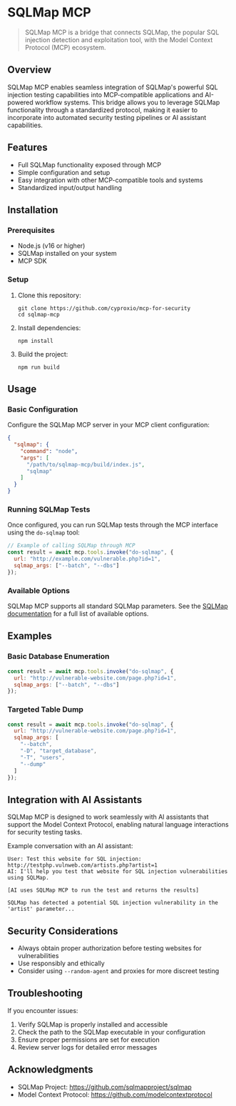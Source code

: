 # SQLMap MCP

> SQLMap MCP is a bridge that connects SQLMap, the popular SQL injection detection and exploitation tool, with the Model Context Protocol (MCP) ecosystem.

## Overview

SQLMap MCP enables seamless integration of SQLMap's powerful SQL injection testing capabilities into MCP-compatible applications and AI-powered workflow systems. This bridge allows you to leverage SQLMap functionality through a standardized protocol, making it easier to incorporate into automated security testing pipelines or AI assistant capabilities.

## Features

- Full SQLMap functionality exposed through MCP
- Simple configuration and setup
- Easy integration with other MCP-compatible tools and systems
- Standardized input/output handling

## Installation

### Prerequisites

- Node.js (v16 or higher)
- SQLMap installed on your system
- MCP SDK

### Setup

1. Clone this repository:
   ```
   git clone https://github.com/cyproxio/mcp-for-security
   cd sqlmap-mcp
   ```

2. Install dependencies:
   ```
   npm install
   ```

3. Build the project:
   ```
   npm run build
   ```

## Usage

### Basic Configuration

Configure the SQLMap MCP server in your MCP client configuration:

```json
{
  "sqlmap": {
    "command": "node",
    "args": [
      "/path/to/sqlmap-mcp/build/index.js",
      "sqlmap"
    ]
  }
}
```

### Running SQLMap Tests

Once configured, you can run SQLMap tests through the MCP interface using the `do-sqlmap` tool:

```javascript
// Example of calling SQLMap through MCP
const result = await mcp.tools.invoke("do-sqlmap", {
  url: "http://example.com/vulnerable.php?id=1",
  sqlmap_args: ["--batch", "--dbs"]
});
```

### Available Options

SQLMap MCP supports all standard SQLMap parameters.
See the [SQLMap documentation](https://github.com/sqlmapproject/sqlmap/wiki/Usage) for a full list of available options.

## Examples

### Basic Database Enumeration

```javascript
const result = await mcp.tools.invoke("do-sqlmap", {
  url: "http://vulnerable-website.com/page.php?id=1",
  sqlmap_args: ["--batch", "--dbs"]
});
```

### Targeted Table Dump

```javascript
const result = await mcp.tools.invoke("do-sqlmap", {
  url: "http://vulnerable-website.com/page.php?id=1",
  sqlmap_args: [
    "--batch",
    "-D", "target_database",
    "-T", "users",
    "--dump"
  ]
});
```

## Integration with AI Assistants

SQLMap MCP is designed to work seamlessly with AI assistants that support the Model Context Protocol, enabling natural language interactions for security testing tasks.

Example conversation with an AI assistant:

```
User: Test this website for SQL injection: http://testphp.vulnweb.com/artists.php?artist=1
AI: I'll help you test that website for SQL injection vulnerabilities using SQLMap.

[AI uses SQLMap MCP to run the test and returns the results]

SQLMap has detected a potential SQL injection vulnerability in the 'artist' parameter...
```

## Security Considerations

- Always obtain proper authorization before testing websites for vulnerabilities
- Use responsibly and ethically
- Consider using `--random-agent` and proxies for more discreet testing

## Troubleshooting

If you encounter issues:

1. Verify SQLMap is properly installed and accessible
2. Check the path to the SQLMap executable in your configuration
3. Ensure proper permissions are set for execution
4. Review server logs for detailed error messages

## Acknowledgments

- SQLMap Project: https://github.com/sqlmapproject/sqlmap
- Model Context Protocol: https://github.com/modelcontextprotocol